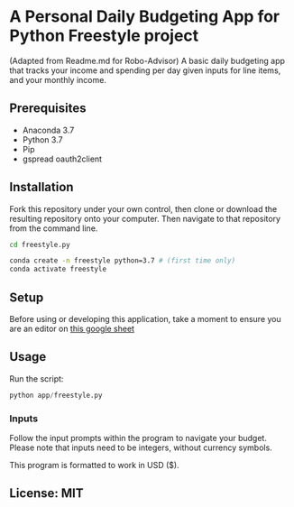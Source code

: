 # A Personal Daily Budgeting App for Python Freestyle project
(Adapted from Readme.md for Robo-Advisor)
A basic daily budgeting app that tracks your income and spending per day given inputs for line items, and your monthly income.

## Prerequisites

  + Anaconda 3.7
  + Python 3.7
  + Pip
  + gspread oauth2client


## Installation

Fork this repository under your own control, then clone or download the resulting repository onto your computer. Then navigate to that repository from the command line.

```sh
cd freestyle.py
```

```sh
conda create -n freestyle python=3.7 # (first time only)
conda activate freestyle
```

## Setup

Before using or developing this application, take a moment to ensure you are an editor on [this google sheet](https://docs.google.com/spreadsheets/d/1eVf8trq0fzgapnIvy4QXyW8Ifas1x_WmlSnCWlkS7WA/edit#gid=0) 

## Usage

Run the script:

```py
python app/freestyle.py
```

### Inputs
Follow the input prompts within the program to navigate your budget. 
Please note that inputs need to be integers, without currency symbols.

This program is formatted to work in USD ($).

## License: MIT

